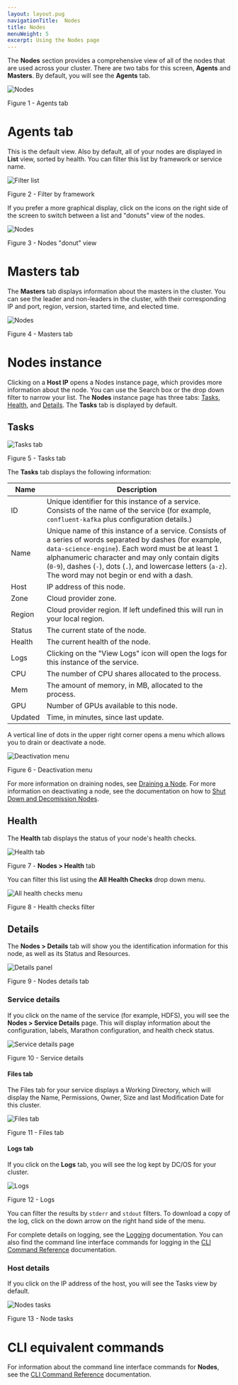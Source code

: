 ```yaml
---
layout: layout.pug
navigationTitle:  Nodes
title: Nodes
menuWeight: 5
excerpt: Using the Nodes page
---
```


The **Nodes** section provides a comprehensive view of all of the nodes that are used across your cluster. There are two tabs for this screen, **Agents** and **Masters**. By default, you will see the **Agents** tab.

![Nodes](/mesosphere/dcos/2.1/img/nodes-ee-dcos-1-12.png)

Figure 1 - Agents tab

# Agents tab
This is the default view. Also by default, all of your nodes are displayed in **List** view, sorted by health. You can filter this list by framework or service name.

![Filter list](/mesosphere/dcos/2.1/img/GUI-Nodes-Framework-Filter-Menu.png)

Figure 2 - Filter by framework

If you prefer a more graphical display, click on the icons on the right side of the screen to switch between a list and "donuts" view of the nodes.

![Nodes](/mesosphere/dcos/2.1/img/nodes-donuts-ee-dcos-1-12.png)

Figure 3 - Nodes "donut" view

# Masters tab

The **Masters** tab displays information about the masters in the cluster. You can see the leader and non-leaders in the cluster, with their corresponding IP and port, region, version, started time, and elected time.

![Nodes](/mesosphere/dcos/2.1/img/nodes-masters-ee-dcos-1-12.png)

Figure 4 - Masters tab


# Nodes instance

Clicking on a **Host IP** opens a Nodes instance page, which provides more information about the node. You can use the Search box or the drop down filter to narrow your list. The **Nodes** instance page has three tabs: [Tasks](#tasks), [Health](#health), and [Details](#details). The **Tasks** tab is displayed by default.

## Tasks

![Tasks tab](/mesosphere/dcos/2.1/img/GUI-Nodes-Tasks-Tab.png)

Figure 5 - Tasks tab

The **Tasks** tab displays the following information:


| Name | Description |
|----------|-----------|
| ID | Unique identifier for this instance of a service. Consists of the name of the service (for example, `confluent-kafka` plus configuration details.)  |
| Name |  Unique name of this instance of a service. Consists of a series of words separated by dashes (for example, `data-science-engine`). Each word must be at least 1 alphanumeric character and may only contain digits (`0-9`), dashes (`-`), dots (`.`), and lowercase letters (`a-z`). The word may not begin or end with a dash.     |
| Host |  IP address of this node.     |
| Zone |   Cloud provider zone.    |
| Region | Cloud provider region. If left undefined this will run in your local region. |
| Status |  The current state of the node.     |
| Health | The current health of the node.      |
| Logs | Clicking on the "View Logs" icon will open the logs for this instance of the service.  |
| CPU |  The number of CPU shares allocated to the process.     |
| Mem |  The amount of memory, in MB, allocated to the process.    |
| GPU |   Number of GPUs available to this node.    |
| Updated | Time, in minutes, since last update. |

A vertical line of dots in the upper right corner opens a menu which allows you to drain or deactivate a node. 

![Deactivation menu](/mesosphere/dcos/2.1/img/GUI-Nodes-Drain-Menu.png)

Figure 6 - Deactivation menu

For more information on draining nodes, see [Draining a Node](/mesosphere/dcos/2.1/administering-clusters/draining-a-node/). For more information on deactivating a node, see the documentation on how to [Shut Down and Decomission Nodes](/mesosphere/dcos/2.1/administering-clusters/delete-node/).

## Health

The **Health** tab displays the status of your node's health checks.

![Health tab](/mesosphere/dcos/2.1/img/GUI-Nodes-Health-Tab.png)

Figure 7 - **Nodes > Health** tab

You can filter this list using the **All Health Checks** drop down menu.

![All health checks menu](/mesosphere/dcos/2.1/img/GUI-Nodes-Health-Filter.png)

Figure 8 - Health checks filter

## Details

The **Nodes > Details** tab will show you the identification information for this node, as well as its Status and Resources.

![Details panel](/mesosphere/dcos/2.1/img/GUI-Nodes-Details-Tab.png)

Figure 9 - Nodes details tab

### Service details

If you click on the name of the service (for example, HDFS), you will see the **Nodes > Service Details** page. This will display information about the configuration, labels, Marathon configuration, and health check status.

![Service details page](/mesosphere/dcos/2.1/img/GUI-Nodes-Services-Details.png)
 
Figure 10 - Service details

#### Files tab

The Files tab for your service displays a Working Directory, which will display the Name, Permissions, Owner, Size and last Modification Date for this cluster.

![Files tab](/mesosphere/dcos/2.1/img/GUI-Nodes-Services-Files.png)

Figure 11 - Files tab

#### Logs tab

If you click on the **Logs** tab, you will see the log kept by DC/OS for your cluster. 

![Logs](/mesosphere/dcos/2.1/img/GUI-Nodes-Services-Logs.png)

Figure 12 - Logs

You can filter the results by `stderr` and `stdout` filters. To download a copy of the log, click on the down arrow on the right hand side of the menu.

For complete details on logging, see the [Logging](/mesosphere/dcos/2.1/monitoring/logging/) documentation. You can also find the command line interface commands for logging in the [CLI Command Reference](/mesosphere/dcos/2.1/cli/command-reference/dcos-node/dcos-node-log/) documentation.

### Host details

If you click on the IP address of the host, you will see the Tasks view by default.

![Nodes tasks](/mesosphere/dcos/2.1/img/GUI-Nodes-Tasks-Tab.png)

Figure 13 - Node tasks


# CLI equivalent commands

For information about the command line interface commands for **Nodes**, see the [CLI Command Reference](/mesosphere/dcos/2.1/cli/command-reference/dcos-node/) documentation.